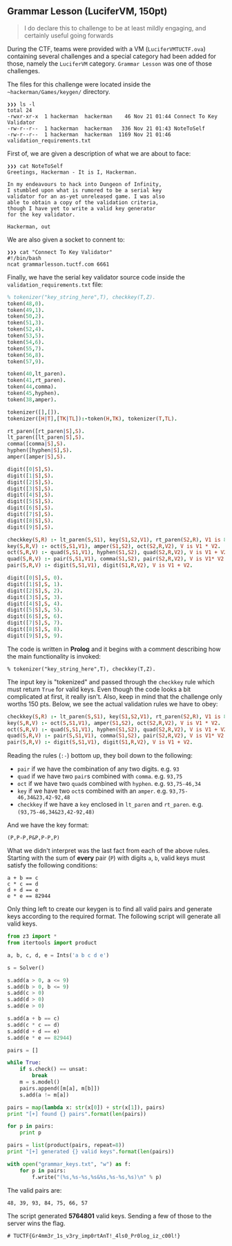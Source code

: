 ## Grammar Lesson (LuciferVM, 150pt)

> I do declare this to challenge to be at least mildly engaging, and certainly useful going forwards

During the CTF, teams were provided with a VM (`LuciferVMTUCTF.ova`) containing several challenges and a special category had been added for those, namely the `LuciferVM` category. `Grammar Lesson` was one of those challenges.

The files for this challenge were located inside the `~hackerman/Games/keygen/` directory.

```
❯❯❯ ls -l
total 24
-rwxr-xr-x  1 hackerman  hackerman    46 Nov 21 01:44 Connect To Key Validator
-rw-r--r--  1 hackerman  hackerman   336 Nov 21 01:43 NoteToSelf
-rw-r--r--  1 hackerman  hackerman  1169 Nov 21 01:46 validation_requirements.txt
```

First of, we are given a description of what we are about to face:

```
❯❯❯ cat NoteToSelf
Greetings, Hackerman - It is I, Hackerman.

In my endeavours to hack into Dungeon of Infinity,
I stumbled upon what is rumored to be a serial key
validator for an as-yet unreleased game. I was also
able to obtain a copy of the validation criteria,
though I have yet to write a valid key generator
for the key validator.

Hackerman, out
```

We are also given a socket to connent to:

```
❯❯❯ cat "Connect To Key Validator"
#!/bin/bash
ncat grammarlesson.tuctf.com 6661
```

Finally, we have the serial key validator source code inside the `validation_requirements.txt` file:

```prolog
% tokenizer("key_string_here",T), checkkey(T,Z).
token(48,0).
token(49,1).
token(50,2).
token(51,3).
token(52,4).
token(53,5).
token(54,6).
token(55,7).
token(56,8).
token(57,9).

token(40,lt_paren).
token(41,rt_paren).
token(44,comma).
token(45,hyphen).
token(38,amper).

tokenizer([],[]).
tokenizer([H|T],[TK|TL]):-token(H,TK), tokenizer(T,TL).

rt_paren([rt_paren|S],S).
lt_paren([lt_paren|S],S).
comma([comma|S],S).
hyphen([hyphen|S],S).
amper([amper|S],S).

digit([0|S],S).
digit([1|S],S).
digit([2|S],S).
digit([3|S],S).
digit([4|S],S).
digit([5|S],S).
digit([6|S],S).
digit([7|S],S).
digit([8|S],S).
digit([9|S],S).

checkkey(S,R) :- lt_paren(S,S1), key(S1,S2,V1), rt_paren(S2,R), V1 is 82944.
key(S,R,V) :- oct(S,S1,V1), amper(S1,S2), oct(S2,R,V2), V is V1 * V2.
oct(S,R,V) :- quad(S,S1,V1), hyphen(S1,S2), quad(S2,R,V2), V is V1 + V2.
quad(S,R,V) :- pair(S,S1,V1), comma(S1,S2), pair(S2,R,V2), V is V1* V2.
pair(S,R,V) :- digit(S,S1,V1), digit(S1,R,V2), V is V1 + V2.

digit([0|S],S, 0).
digit([1|S],S, 1).
digit([2|S],S, 2).
digit([3|S],S, 3).
digit([4|S],S, 4).
digit([5|S],S, 5).
digit([6|S],S, 6).
digit([7|S],S, 7).
digit([8|S],S, 8).
digit([9|S],S, 9).
```

The code is written in **Prolog** and it begins with a comment describing how the main functionality is invoked:

```
% tokenizer("key_string_here",T), checkkey(T,Z).
```

The input key is "tokenized" and passed through the `checkkey` rule which must return `True` for valid keys. Even though the code looks a bit complicated at first, it really isn't. Also, keep in mind that the challenge only worths 150 pts. Below, we see the actual validation rules we have to obey:

```prolog
checkkey(S,R) :- lt_paren(S,S1), key(S1,S2,V1), rt_paren(S2,R), V1 is 82944.
key(S,R,V) :- oct(S,S1,V1), amper(S1,S2), oct(S2,R,V2), V is V1 * V2.
oct(S,R,V) :- quad(S,S1,V1), hyphen(S1,S2), quad(S2,R,V2), V is V1 + V2.
quad(S,R,V) :- pair(S,S1,V1), comma(S1,S2), pair(S2,R,V2), V is V1* V2.
pair(S,R,V) :- digit(S,S1,V1), digit(S1,R,V2), V is V1 + V2.
```

Reading the rules (`:-`) bottom up, they boil down to the following:

* `pair` if we have the combination of any two digits. e.g. `93`
* `quad` if we have two `pair`s combined with `comma`. e.g. `93,75`
* `oct` if we have two `quad`s combined with `hyphen`. e.g. `93,75-46,34`
* `key` if we have two `oct`s combined with an `amper`. e.g. `93,75-46,34&23,42-92,48`
* `checkkey` if we have a `key` enclosed in `lt_paren` and `rt_paren`. e.g. `(93,75-46,34&23,42-92,48)`

And we have the key format:

```
(P,P-P,P&P,P-P,P)
```

What we didn't interpret was the last fact from each of the above rules. Starting with the sum of **every** pair (`P`) with digits `a`, `b`, valid keys must satisfy the following conditions:

```
a + b == c
c * c == d
d + d == e
e * e == 82944
```

Only thing left to create our keygen is to find all valid pairs and generate keys according to the required format. The following script will generate all valid keys.

```python
from z3 import *
from itertools import product

a, b, c, d, e = Ints('a b c d e')

s = Solver()

s.add(a > 0, a <= 9)
s.add(b > 0, b <= 9)
s.add(c > 0)
s.add(d > 0)
s.add(e > 0)

s.add(a + b == c)
s.add(c * c == d)
s.add(d + d == e)
s.add(e * e == 82944)

pairs = []

while True:
    if s.check() == unsat:
        break
    m = s.model()
    pairs.append([m[a], m[b]])
    s.add(a != m[a])

pairs = map(lambda x: str(x[0]) + str(x[1]), pairs)
print "[+] found {} pairs".format(len(pairs))

for p in pairs:
    print p

pairs = list(product(pairs, repeat=8))
print "[+] generated {} valid keys".format(len(pairs))

with open("grammar_keys.txt", "w") as f:
    for p in pairs:
        f.write("(%s,%s-%s,%s&%s,%s-%s,%s)\n" % p)
```

The valid pairs are:

```
48, 39, 93, 84, 75, 66, 57
```

The script generated **5764801** valid keys. Sending a few of those to the server wins the flag.

```
# TUCTF{Gr4mm3r_1s_v3ry_imp0rtAnT!_4ls0_Pr0log_iz_c00l!}
```
